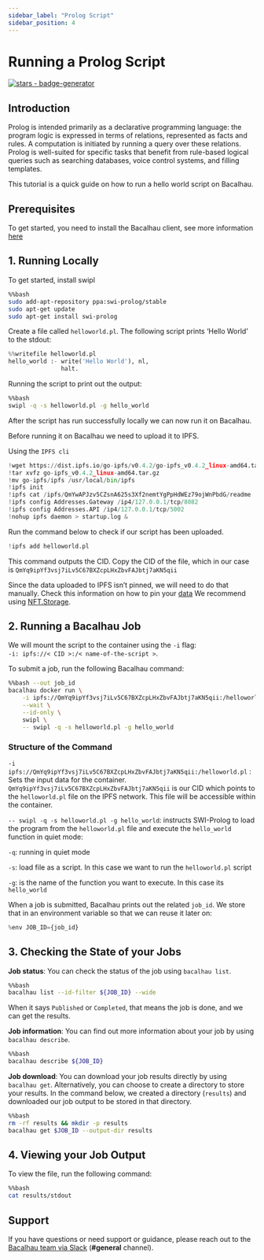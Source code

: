 ```yaml
---
sidebar_label: "Prolog Script"
sidebar_position: 4
---
```

# Running a Prolog Script


[![stars - badge-generator](https://img.shields.io/github/stars/bacalhau-project/bacalhau?style=social)](https://github.com/bacalhau-project/bacalhau)

## Introduction
Prolog is intended primarily as a declarative programming language: the program logic is expressed in terms of relations, represented as facts and rules. A computation is initiated by running a query over these relations.
Prolog is well-suited for specific tasks that benefit from rule-based logical queries such as searching databases, voice control systems, and filling templates.  

This tutorial is a quick guide on how to run a hello world script on Bacalhau.

## Prerequisites

To get started, you need to install the Bacalhau client, see more information [here](../../../getting-started/installation.md)


## 1. Running Locally​


To get started, install swipl 



```bash
%%bash
sudo add-apt-repository ppa:swi-prolog/stable
sudo apt-get update
sudo apt-get install swi-prolog
```

Create a file called `helloworld.pl`. The following script prints ‘Hello World’ to the stdout:



```python
%%writefile helloworld.pl
hello_world :- write('Hello World'), nl, 
               halt.
```

Running the script to print out the output:



```bash
%%bash
swipl -q -s helloworld.pl -g hello_world
```

After the script has run successfully locally we can now run it on Bacalhau.  

Before running it on Bacalhau we need to upload it to IPFS.

Using the `IPFS cli`



```python
!wget https://dist.ipfs.io/go-ipfs/v0.4.2/go-ipfs_v0.4.2_linux-amd64.tar.gz
!tar xvfz go-ipfs_v0.4.2_linux-amd64.tar.gz
!mv go-ipfs/ipfs /usr/local/bin/ipfs
!ipfs init
!ipfs cat /ipfs/QmYwAPJzv5CZsnA625s3Xf2nemtYgPpHdWEz79ojWnPbdG/readme
!ipfs config Addresses.Gateway /ip4/127.0.0.1/tcp/8082
!ipfs config Addresses.API /ip4/127.0.0.1/tcp/5002
!nohup ipfs daemon > startup.log &
```

Run the command below to check if our script has been uploaded.


```python
!ipfs add helloworld.pl
```

This command outputs the CID. Copy the CID of the file, which in our case is `QmYq9ipYf3vsj7iLv5C67BXZcpLHxZbvFAJbtj7aKN5qii`

Since the data uploaded to IPFS isn’t pinned, we will need to do that manually. Check this information on how to pin your [data](../../../setting-up/data-ingestion/pin.md) We recommend using [NFT.Storage](https://nft.storage/).



## 2. Running a Bacalhau Job 


We will mount the script to the container using the `-i` flag:  
 `-i: ipfs://< CID >:/< name-of-the-script >`. 

To submit a job, run the following Bacalhau command:


```bash
%%bash --out job_id
bacalhau docker run \
    -i ipfs://QmYq9ipYf3vsj7iLv5C67BXZcpLHxZbvFAJbtj7aKN5qii:/helloworld.pl \
    --wait \
    --id-only \
    swipl \
    -- swipl -q -s helloworld.pl -g hello_world
```

### Structure of the Command


`-i ipfs://QmYq9ipYf3vsj7iLv5C67BXZcpLHxZbvFAJbtj7aKN5qii:/helloworld.pl` : Sets the input data for the container. `QmYq9ipYf3vsj7iLv5C67BXZcpLHxZbvFAJbtj7aKN5qii` is our CID which points to the `helloworld.pl` file on the IPFS network. This file will be accessible within the container.

`-- swipl -q -s helloworld.pl -g hello_world`: instructs SWI-Prolog to load the program from the `helloworld.pl` file and execute the `hello_world` function in quiet mode:

`-q`: running in quiet mode

`-s`: load file as a script. In this case we want to run the `helloworld.pl` script

`-g`: is the name of the function you want to execute. In this case its `hello_world`

When a job is submitted, Bacalhau prints out the related `job_id`. We store that in an environment variable so that we can reuse it later on:

```python
%env JOB_ID={job_id}
```

## 3. Checking the State of your Jobs

**Job status**: You can check the status of the job using `bacalhau list`. 


```bash
%%bash
bacalhau list --id-filter ${JOB_ID} --wide
```

When it says `Published` or `Completed`, that means the job is done, and we can get the results.

**Job information**: You can find out more information about your job by using `bacalhau describe`.


```bash
%%bash
bacalhau describe ${JOB_ID}
```

**Job download**: You can download your job results directly by using `bacalhau get`. Alternatively, you can choose to create a directory to store your results. In the command below, we created a directory (`results`) and downloaded our job output to be stored in that directory.


```bash
%%bash
rm -rf results && mkdir -p results
bacalhau get $JOB_ID --output-dir results
```

## 4. Viewing your Job Output

To view the file, run the following command:


```bash
%%bash
cat results/stdout
```

## Support
If you have questions or need support or guidance, please reach out to the [Bacalhau team via Slack](https://bacalhauproject.slack.com/ssb/redirect) (**#general** channel).